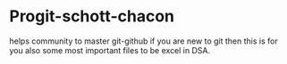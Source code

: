 # Progit-schott-chacon
helps community to master git-github 
if you are new to git then this is for you
also some most important files to be excel in DSA.
